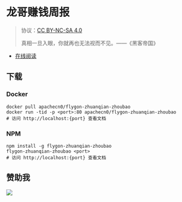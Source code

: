 <!--
    需要填充的占位符：
    
    README.md
    
        龙哥赚钱周报：文档中文名
        {nameEn}：文档英文名
        {urlEn}：文档原始链接
        flzqzb：域名前缀
        飞龙：负责人名称
        wizardforcel：负责人 Github 用户名
        562826179：负责人 QQ
        flygon-zhuanqian-zhoubao：ApacheCN 的 Github 仓库名称
        flygon-zhuanqian-zhoubao：DockerHub 仓库名称
        flygon-zhuanqian-zhoubao：PYPI 包名称
        flygon-zhuanqian-zhoubao：NPM 包名称
    
    CNAME
    
        flzqzb：域名前缀

    index.html
    
        龙哥赚钱周报：文档中文名
        #009d9c：显示颜色
        flygon-zhuanqian-zhoubao：ApacheCN 的 Github 仓库名称

    asset/docsify-flygon-footer.js
    
        flygon-zhuanqian-zhoubao：ApacheCN 的 Github 仓库名称
-->

# 龙哥赚钱周报

> 协议：[CC BY-NC-SA 4.0](http://creativecommons.org/licenses/by-nc-sa/4.0/)
> 
> 真相一旦入眼，你就再也无法视而不见。——《黑客帝国》

* [在线阅读](https://flzqzb.flygon.net)

## 下载

### Docker

```
docker pull apachecn0/flygon-zhuanqian-zhoubao
docker run -tid -p <port>:80 apachecn0/flygon-zhuanqian-zhoubao
# 访问 http://localhost:{port} 查看文档
```

### NPM

```
npm install -g flygon-zhuanqian-zhoubao
flygon-zhuanqian-zhoubao <port>
# 访问 http://localhost:{port} 查看文档
```

## 赞助我

![](https://img-blog.csdnimg.cn/20200112005920729.png)
